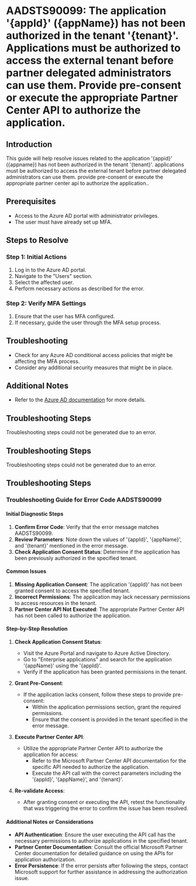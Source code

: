 # AADSTS90099: The application '{appId}' ({appName}) has not been authorized in the tenant '{tenant}'. Applications must be authorized to access the external tenant before partner delegated administrators can use them. Provide pre-consent or execute the appropriate Partner Center API to authorize the application.

## Introduction
This guide will help resolve issues related to the application '{appid}' ({appname}) has not been authorized in the tenant '{tenant}'. applications must be authorized to access the external tenant before partner delegated administrators can use them. provide pre-consent or execute the appropriate partner center api to authorize the application..

## Prerequisites
- Access to the Azure AD portal with administrator privileges.
- The user must have already set up MFA.

## Steps to Resolve

### Step 1: Initial Actions
1. Log in to the Azure AD portal.
2. Navigate to the "Users" section.
3. Select the affected user.
4. Perform necessary actions as described for the error.

### Step 2: Verify MFA Settings
1. Ensure that the user has MFA configured.
2. If necessary, guide the user through the MFA setup process.

## Troubleshooting
- Check for any Azure AD conditional access policies that might be affecting the MFA process.
- Consider any additional security measures that might be in place.

## Additional Notes
- Refer to the [Azure AD documentation](https://learn.microsoft.com/en-us/azure/active-directory/) for more details.


## Troubleshooting Steps
Troubleshooting steps could not be generated due to an error.

## Troubleshooting Steps
Troubleshooting steps could not be generated due to an error.

## Troubleshooting Steps
### Troubleshooting Guide for Error Code AADSTS90099

#### Initial Diagnostic Steps
1. **Confirm Error Code**: Verify that the error message matches AADSTS90099.
2. **Review Parameters**: Note down the values of '{appId}', '{appName}', and '{tenant}' mentioned in the error message.
3. **Check Application Consent Status**: Determine if the application has been previously authorized in the specified tenant.

#### Common Issues
1. **Missing Application Consent**: The application '{appId}' has not been granted consent to access the specified tenant.
2. **Incorrect Permissions**: The application may lack necessary permissions to access resources in the tenant.
3. **Partner Center API Not Executed**: The appropriate Partner Center API has not been called to authorize the application.

#### Step-by-Step Resolution

1. **Check Application Consent Status**:
    - Visit the Azure Portal and navigate to Azure Active Directory.
    - Go to "Enterprise applications" and search for the application '{appName}' using the '{appId}'.
    - Verify if the application has been granted permissions in the tenant.

2. **Grant Pre-Consent**:
    - If the application lacks consent, follow these steps to provide pre-consent:
        - Within the application permissions section, grant the required permissions.
        - Ensure that the consent is provided in the tenant specified in the error message.

3. **Execute Partner Center API**:
    - Utilize the appropriate Partner Center API to authorize the application for access:
        - Refer to the Microsoft Partner Center API documentation for the specific API needed to authorize the application.
        - Execute the API call with the correct parameters including the '{appId}', '{appName}', and '{tenant}'.

4. **Re-validate Access**:
    - After granting consent or executing the API, retest the functionality that was triggering the error to confirm the issue has been resolved.

#### Additional Notes or Considerations
- **API Authentication**: Ensure the user executing the API call has the necessary permissions to authorize applications in the specified tenant.
- **Partner Center Documentation**: Consult the official Microsoft Partner Center documentation for detailed guidance on using the APIs for application authorization.
- **Error Persistence**: If the error persists after following the steps, contact Microsoft support for further assistance in addressing the authorization issue.